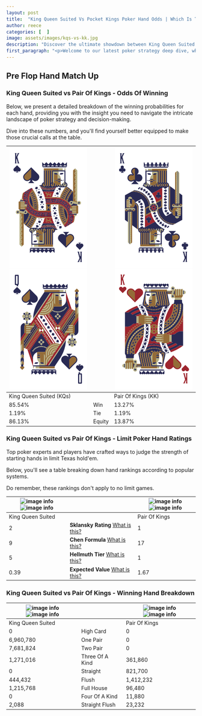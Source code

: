 ```yaml
---
layout: post
title:  "King Queen Suited Vs Pocket Kings Poker Hand Odds | Which Is The Better Hand In Poker? A Complete Guide"
author: reece
categories: [  ]
image: assets/images/kqs-vs-kk.jpg
description: "Discover the ultimate showdown between King Queen Suited and Pair Of Kings in poker! Uncover the odds, strategies, and scenarios where one hand triumphs over the other. Get ready to up your poker game with this thrilling analysis."
first_paragraph: "<p>Welcome to our latest poker strategy deep dive, where we're pitting two distinct hands against each other in a high-stakes showdown: King Queen Suited vs Pair Of Kings.</p><p>In the dynamic world of poker, every decision counts, and knowing which hand holds the upper hand is key to your success at the table.</p><p>In this article, we'll dissect these two hands, explore the scenarios where one dominates the other, and equip you with the knowledge to make strategic choices that can tip the odds in your favor.</p><p>Get ready to unravel the intriguing dynamics of these poker hands and elevate your game to new heights.</p>"
---
```




[comment]: # (sp0)

## Pre Flop Hand Match Up

<div class="table hand-ratings" markdown="1"> 



### King Queen Suited vs Pair Of Kings - Odds Of Winning

Below, we present a detailed breakdown of the winning probabilities for each hand, providing you with the insight you need to navigate the intricate landscape of poker strategy and decision-making. 

Dive into these numbers, and you'll find yourself better equipped to make those crucial calls at the table.


    
| ![image info](assets/images/hand1/k.png) ![image info](assets/images/hand1/q.png) |  | ![image info](assets/images/hand2/k.png) ![image info](assets/images/hand2/ko.png) |
| -------- | -------- | -------- |
| King Queen Suited (KQs) |  | Pair Of Kings (KK) |
| 85.54% | Win | 13.27% |
| 1.19% | Tie | 1.19% |
| 86.13% | Equity | 13.87% |




[comment]: # (sp1)



### King Queen Suited vs Pair Of Kings - Limit Poker Hand Ratings

Top poker experts and players have crafted ways to judge the strength of starting hands in limit Texas hold'em. 

Below, you'll see a table breaking down hand rankings according to popular systems. 

Do remember, these rankings don't apply to no limit games.


    
| ![image info](https://www.riverpairs.com/assets/images/hand1/k.png) ![image info](https://www.riverpairs.com/assets/images/hand1/q.png) |  | ![image info](https://www.riverpairs.com/assets/images/hand2/k.png) ![image info](https://www.riverpairs.com/assets/images/hand2/ko.png) |
| -------- | -------- | -------- |
| King Queen Suited |  | Pair Of Kings |
| 2 | **Sklansky Rating** [What is this?](/sklansky-rating-explained) | 1 |
| 9 | **Chen Formula** [What is this?](/chen-formula-explained) | 17 |
| 5 | **Hellmuth Tier** [What is this?](/Hellmuth-tier-explained) | 1 |
| 0.39 | **Expected Value** [What is this?](/expected-value-explained) | 1.67 |




[comment]: # (sp2)



### King Queen Suited vs Pair Of Kings - Winning Hand Breakdown


    
| ![image info](https://www.riverpairs.com/assets/images/hand1/k.png) ![image info](https://www.riverpairs.com/assets/images/hand1/q.png) |  | ![image info](https://www.riverpairs.com/assets/images/hand2/k.png) ![image info](https://www.riverpairs.com/assets/images/hand2/ko.png) |
| -------- | -------- | -------- |
| King Queen Suited |  | Pair Of Kings |
| 0 | High Card | 0 |
| 6,960,780 | One Pair | 0 |
| 7,681,824 | Two Pair | 0 |
| 1,271,016 | Three Of A Kind | 361,860 |
| 0 | Straight | 821,700 |
| 444,432 | Flush | 1,412,232 |
| 1,215,768 | Full House | 96,480 |
| 0 | Four Of A Kind | 11,880 |
| 2,088 | Straight Flush | 23,232 |




[comment]: # (sp3)



</div>

[comment]: # (sp4)



[comment]: # (sp5)

